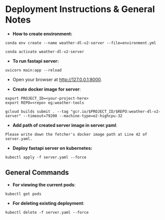 # Deployment Instructions & General Notes

* **How to create environment:**
```
conda env create --name weather-dl-v2-server --file=environment.yml

conda activate weather-dl-v2-server
```

* **To run fastapi server:**
```
uvicorn main:app --reload
```

* Open your browser at http://127.0.0.1:8000.

* **Create docker image for server**:
```
export PROJECT_ID=<your-project-here>
export REPO=<repo> eg:weather-tools

gcloud builds submit . --tag "gcr.io/$PROJECT_ID/$REPO:weather-dl-v2-server" --timeout=79200 --machine-type=e2-highcpu-32
```

* **Add path of created server image in server.yaml**:
```
Please write down the fetcher's docker image path at Line 42 of server.yaml.
```

* **Deploy fastapi server on kubernetes:**
```
kubectl apply -f server.yaml --force
```

## General Commands
* **For viewing the current pods**:
```
kubectl get pods
```

* **For deleting existing deployment**:
```
kubectl delete -f server.yaml --force